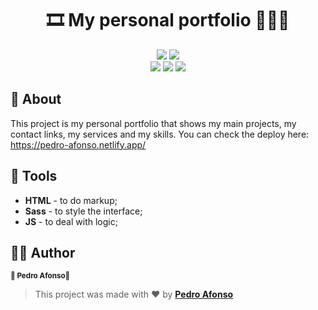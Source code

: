<h1 align="center">
   🎞 My personal portfolio 👨🏽‍💻
</h1>

<p align="center">
  <img src="https://img.shields.io/static/v1?label=license&message=MIT&color=8022F5&style=flat">
  <a href="https://www.linkedin.com/in/pedro-afonso-lkdn/"><img src="https://img.shields.io/static/v1?label=made%20by&message=Pedro&color=4B00A8&style=flat"></a>
  <br/>
  <img src="https://img.shields.io/badge/-HTML-orangered?logo=html5&logoColor=white&style=for-the-badge">
  <img src="https://img.shields.io/badge/-Sass-hotpink?logo=sass&logoColor=white&style=for-the-badge">
  <img src="https://img.shields.io/badge/-JavaScript-gold?logo=javascript&logoColor=white&style=for-the-badge">
  
</p>

## 📖 About

This project is my personal portfolio that shows my main projects, my contact links, my services and my skills.
You can check the deploy here: https://pedro-afonso.netlify.app/

## 🧰 Tools

- **HTML** - to do markup;
- **Sass** - to style the interface;
- **JS** - to deal with logic;

## 🦸‍♂️ Author
<p>
 <sub><strong>🌟 Pedro Afonso🌟</strong></sub>
</p>

>This project was made with ❤️ by **[Pedro Afonso](https://www.linkedin.com/in/pedro-afonso-lkdn/)**
